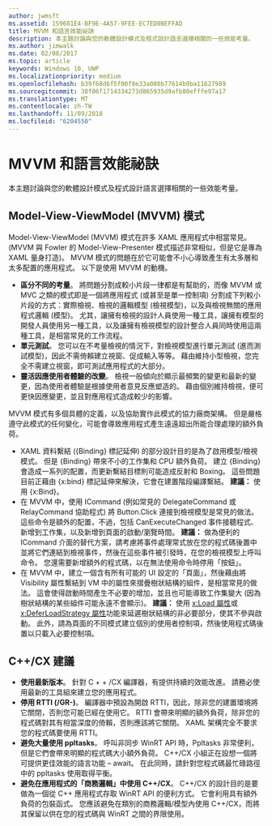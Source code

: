 ```yaml
---
author: jwmsft
ms.assetid: 159681E4-BF9E-4A57-9FEE-EC7ED0BEFFAD
title: MVVM 和語言效能祕訣
description: 本主題討論與您的軟體設計模式及程式設計語言選擇相關的一些效能考量。
ms.author: jimwalk
ms.date: 02/08/2017
ms.topic: article
keywords: Windows 10, UWP
ms.localizationpriority: medium
ms.openlocfilehash: b39f68d6f5f00f8e33a080b77614b9ba11627989
ms.sourcegitcommit: 38f06f1714334273d865935d9afb80efffe97a17
ms.translationtype: MT
ms.contentlocale: zh-TW
ms.lasthandoff: 11/09/2018
ms.locfileid: "6204550"
---
```

# <a name="mvvm-and-language-performance-tips"></a>MVVM 和語言效能祕訣


本主題討論與您的軟體設計模式及程式設計語言選擇相關的一些效能考量。

## <a name="the-model-view-viewmodel-mvvm-pattern"></a>Model-View-ViewModel (MVVM) 模式

Model-View-ViewModel (MVVM) 模式在許多 XAML 應用程式中相當常見。 (MVVM 與 Fowler 的 Model-View-Presenter 模式描述非常相似，但是它是專為 XAML 量身打造)。 MVVM 模式的問題在於它可能會不小心導致產生有太多層和太多配置的應用程式。 以下是使用 MVVM 的動機。

-   **區分不同的考量**。 將問題分割成較小片段一律都是有幫助的，而像 MVVM 或 MVC 之類的模式即是一個將應用程式 (或甚至是單一控制項) 分割成下列較小片段的方式：實際檢視、檢視的邏輯模型 (檢視模型)，以及與檢視無關的應用程式邏輯 (模型)。 尤其，讓擁有檢視的設計人員使用一種工具，讓擁有模型的開發人員使用另一種工具，以及讓擁有檢視模型的設計整合人員同時使用這兩種工具，是相當常見的工作流程。
-   **單元測試**。 您可以在不考量檢視的情況下，對檢視模型進行單元測試 (進而測試模型)，因此不需倚賴建立視窗、促成輸入等等。 藉由維持小型檢視，您完全不需建立視窗，即可測試應用程式的大部分。
-   **靈活因應使用者體驗的改變**。 檢視一般傾向於顯示最頻繁的變更和最新的變更，因為使用者體驗是根據使用者意見反應塑造的。 藉由個別維持檢視，便可更快因應變更，並且對應用程式造成較少的影響。

MVVM 模式有多個具體的定義，以及協助實作此模式的協力廠商架構。 但是嚴格遵守此模式的任何變化，可能會導致應用程式產生遠遠超出所能合理處理的額外負荷。

-   XAML 資料繫結 ({Binding} 標記延伸) 的部分設計目的是為了啟用模型/檢視模式。 但是 {Binding} 帶來不小的工作集和 CPU 額外負荷。 建立 {Binding} 會造成一系列的配置，而更新繫結目標則可能造成反射和 Boxing。 這些問題目前正藉由 {x:bind} 標記延伸來解決，它會在建置階段編譯繫結。 **建議：** 使用 {x:Bind}。
-   在 MVVM 中，使用 ICommand (例如常見的 DelegateCommand 或 RelayCommand 協助程式) 將 Button.Click 連接到檢視模型是常見的做法。 這些命令是額外的配置，不過，包括 CanExecuteChanged 事件接聽程式、新增到工作集，以及新增到頁面的啟動/瀏覽時間。 **建議：** 做為便利的 ICommand 介面的替代方案，請考慮將事件處理常式放在您的程式碼後置中並將它們連結到檢視事件，然後在這些事件被引發時，在您的檢視模型上呼叫命令。 您還需要新增額外的程式碼，以在無法使用命令時停用「按鈕」。
-   在 MVVM 中，建立一個含有所有可能的 UI 設定的「頁面」，然後藉由將 Visibility 屬性繫結到 VM 中的屬性來摺疊樹狀結構的組件，是相當常見的做法。 這會使得啟動時間產生不必要的增加，並且也可能導致工作集變大 (因為樹狀結構的某些組件可能永遠不會顯示)。 **建議：** 使用 [x:Load 屬性](../xaml-platform/x-load-attribute.md)或 [x:DeferLoadStrategy 屬性](../xaml-platform/x-deferloadstrategy-attribute.md)功能來延遲樹狀結構的非必要部分，使其不參與啟動。 此外，請為頁面的不同模式建立個別的使用者控制項，然後使用程式碼後置以只載入必要控制項。

## <a name="ccx-recommendations"></a>C++/CX 建議

-   **使用最新版本**。 針對 C + + /CX 編譯器，有提供持續的效能改進。 請務必使用最新的工具組來建立您的應用程式。
-   **停用 RTTI (/GR-)**。 編譯器中預設為開啟 RTTI，因此，除非您的建置環境將它關閉，否則您可能已經在使用它。 RTTI 會帶來明顯的額外負荷，除非您的程式碼對其有相當深度的倚賴，否則應該將它關閉。 XAML 架構完全不要求您的程式碼要使用 RTTI。
-   **避免大量使用 ppltasks**。 呼叫非同步 WinRT API 時，Ppltasks 非常便利，但是它們會帶來明顯的程式碼大小額外負荷。 C++/CX 小組正在設想一個將可提供更佳效能的語言功能 – await。 在此同時，請針對您程式碼最忙碌路徑中的 ppltasks 使用取得平衡。
-   **避免在應用程式的「商務邏輯」中使用 C++/CX**。 C++/CX 的設計目的是要做為一個從 C++ 應用程式存取 WinRT API 的便利方式。 它會利用具有額外負荷的包裝函式。 您應該避免在類別的商務邏輯/模型內使用 C++/CX，而將其保留以供在您的程式碼與 WinRT 之間的界限使用。